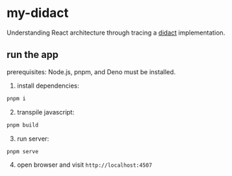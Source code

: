 # my-didact

Understanding React architecture through tracing a [didact](https://github.com/pomber/didact) implementation.

## run the app

prerequisites: Node.js, pnpm, and Deno must be installed.

1. install dependencies:

```bash
pnpm i
```

2. transpile javascript:

```bash
pnpm build
```

3. run server:

```bash
pnpm serve
```

4. open browser and visit `http://localhost:4507`
